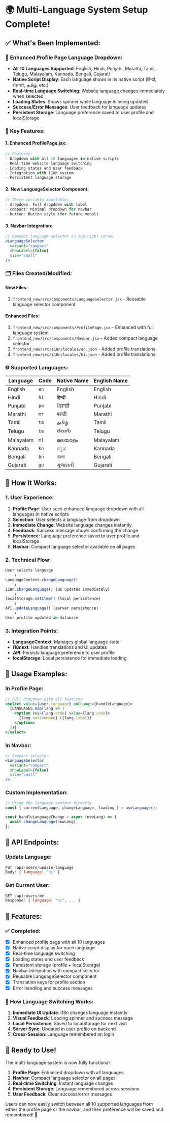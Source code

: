 # 🌍 Multi-Language System Setup Complete!

## ✅ **What's Been Implemented:**

### 🔧 **Enhanced Profile Page Language Dropdown:**
- **All 10 Languages Supported**: English, Hindi, Punjabi, Marathi, Tamil, Telugu, Malayalam, Kannada, Bengali, Gujarati
- **Native Script Display**: Each language shows in its native script (हिन्दी, ਪੰਜਾਬੀ, தமிழ், etc.)
- **Real-time Language Switching**: Website language changes immediately when selected
- **Loading States**: Shows spinner while language is being updated
- **Success/Error Messages**: User feedback for language updates
- **Persistent Storage**: Language preference saved to user profile and localStorage

### 🎯 **Key Features:**

#### **1. Enhanced ProfilePage.jsx:**
```jsx
// Features:
- Dropdown with all 10 languages in native scripts
- Real-time website language switching
- Loading states and user feedback
- Integration with i18n system
- Persistent language storage
```

#### **2. New LanguageSelector Component:**
```jsx
// Three variants available:
- dropdown: Full dropdown with label
- compact: Minimal dropdown for navbar
- button: Button style (for future modal)
```

#### **3. Navbar Integration:**
```jsx
// Compact language selector in top-right corner
<LanguageSelector 
  variant="compact" 
  showLabel={false} 
  size="small"
/>
```

### 🗂️ **Files Created/Modified:**

#### **New Files:**
1. `frontend_new/src/components/LanguageSelector.jsx` - Reusable language selector component

#### **Enhanced Files:**
1. `frontend_new/src/components/ProfilePage.jsx` - Enhanced with full language system
2. `frontend_new/src/components/Navbar.jsx` - Added compact language selector
3. `frontend_new/src/i18n/locales/en.json` - Added profile translations
4. `frontend_new/src/i18n/locales/hi.json` - Added profile translations

### 🌐 **Supported Languages:**

| Language | Code | Native Name | English Name |
|----------|------|-------------|--------------|
| English | `en` | English | English |
| Hindi | `hi` | हिन्दी | Hindi |
| Punjabi | `pa` | ਪੰਜਾਬੀ | Punjabi |
| Marathi | `mr` | मराठी | Marathi |
| Tamil | `ta` | தமிழ் | Tamil |
| Telugu | `te` | తెలుగు | Telugu |
| Malayalam | `ml` | മലയാളം | Malayalam |
| Kannada | `kn` | ಕನ್ನಡ | Kannada |
| Bengali | `bn` | বাংলা | Bengali |
| Gujarati | `gu` | ગુજરાતી | Gujarati |

## 🚀 **How It Works:**

### **1. User Experience:**
1. **Profile Page**: User sees enhanced language dropdown with all languages in native scripts
2. **Selection**: User selects a language from dropdown
3. **Immediate Change**: Website language changes instantly
4. **Feedback**: Success message shows confirming the change
5. **Persistence**: Language preference saved to user profile and localStorage
6. **Navbar**: Compact language selector available on all pages

### **2. Technical Flow:**
```javascript
User selects language
    ↓
LanguageContext.changeLanguage()
    ↓
i18n.changeLanguage() (UI updates immediately)
    ↓
localStorage.setItem() (local persistence)
    ↓
API.updateLanguage() (server persistence)
    ↓
User profile updated in database
```

### **3. Integration Points:**
- **LanguageContext**: Manages global language state
- **i18next**: Handles translations and UI updates
- **API**: Persists language preference to user profile
- **localStorage**: Local persistence for immediate loading

## 🎨 **Usage Examples:**

### **In Profile Page:**
```jsx
// Full dropdown with all features
<select value={user.language} onChange={handleLanguage}>
  {LANGUAGES.map(lang => (
    <option key={lang.code} value={lang.code}>
      {lang.nativeName} ({lang.label})
    </option>
  ))}
</select>
```

### **In Navbar:**
```jsx
// Compact selector
<LanguageSelector 
  variant="compact" 
  showLabel={false} 
  size="small"
/>
```

### **Custom Implementation:**
```jsx
// Using the language context directly
const { currentLanguage, changeLanguage, loading } = useLanguage();

const handleLanguageChange = async (newLang) => {
  await changeLanguage(newLang);
};
```

## 🔧 **API Endpoints:**

### **Update Language:**
```javascript
PUT /api/users/update-language
Body: { language: "hi" }
```

### **Get Current User:**
```javascript
GET /api/users/me
Response: { language: "hi", ... }
```

## 🎯 **Features:**

### ✅ **Completed:**
- [x] Enhanced profile page with all 10 languages
- [x] Native script display for each language
- [x] Real-time language switching
- [x] Loading states and user feedback
- [x] Persistent storage (profile + localStorage)
- [x] Navbar integration with compact selector
- [x] Reusable LanguageSelector component
- [x] Translation keys for profile section
- [x] Error handling and success messages

### 🔄 **How Language Switching Works:**
1. **Immediate UI Update**: i18n changes language instantly
2. **Visual Feedback**: Loading spinner and success message
3. **Local Persistence**: Saved to localStorage for next visit
4. **Server Sync**: Updated in user profile on backend
5. **Cross-Session**: Language remembered on login

## 🎉 **Ready to Use!**

The multi-language system is now fully functional:

1. **Profile Page**: Enhanced dropdown with all languages
2. **Navbar**: Compact language selector on all pages
3. **Real-time Switching**: Instant language changes
4. **Persistent Storage**: Language remembered across sessions
5. **User Feedback**: Clear success/error messages

Users can now easily switch between all 10 supported languages from either the profile page or the navbar, and their preference will be saved and remembered! 🌟
